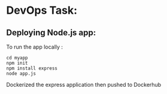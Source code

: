 # DevOps Task:

## Deploying Node.js app:
 To run the app locally :

```
cd myapp
npm init
npm install express
node app.js
```

Dockerized the express application then pushed to Dockerhub
